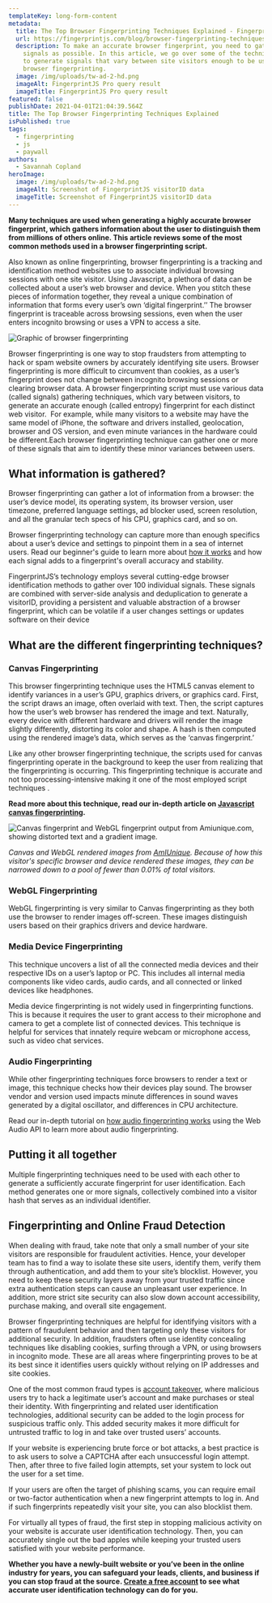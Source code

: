 ```yaml
---
templateKey: long-form-content
metadata:
  title: The Top Browser Fingerprinting Techniques Explained - FingerprintJS
  url: https://fingerprintjs.com/blog/browser-fingerprinting-techniques
  description: To make an accurate browser fingerprint, you need to gather as many
    signals as possible. In this article, we go over some of the techniques used
    to generate signals that vary between site visitors enough to be useful for
    browser fingerprinting.
  image: /img/uploads/tw-ad-2-hd.png
  imageAlt: FingerprintJS Pro query result
  imageTitle: FingerprintJS Pro query result
featured: false
publishDate: 2021-04-01T21:04:39.564Z
title: The Top Browser Fingerprinting Techniques Explained
isPublished: true
tags:
  - fingerprinting
  - js
  - paywall
authors:
  - Savannah Copland
heroImage:
  image: /img/uploads/tw-ad-2-hd.png
  imageAlt: Screenshot of FingerprintJS visitorID data
  imageTitle: Screenshot of FingerprintJS visitorID data
---
```

<b>**Many techniques are used when generating a highly accurate browser fingerprint, which gathers information about the user to distinguish them from millions of others online. This article reviews some of the most common methods used in a browser fingerprinting script.**</b>

Also known as online fingerprinting, browser fingerprinting is a tracking and identification method websites use to associate individual browsing sessions with one site visitor. Using Javascript, a plethora of data can be collected about a user’s web browser and device. When you stitch these pieces of information together, they reveal a unique combination of information that forms every user’s own ‘digital fingerprint.’’ The browser fingerprint is traceable across browsing sessions, even when the user enters incognito browsing or uses a VPN to access a site.

![Graphic of browser fingerprinting](/img/uploads/audio-fp-browser-fingerprinting-image.png "Graphic of browser fingerprinting")

Browser fingerprinting is one way to stop fraudsters from attempting to hack or spam website owners by accurately identifying site users. Browser fingerprinting is more difficult to circumvent than cookies, as a user’s fingerprint does not change between incognito browsing sessions or clearing browser data. A browser fingerprinting script must use various data (called signals) gathering techniques, which vary between visitors, to generate an accurate enough (called entropy) fingerprint for each distinct web visitor.  For example, while many visitors to a website may have the same model of iPhone, the software and drivers installed, geolocation, browser and OS version, and even minute variances in the hardware could be different.Each browser fingerprinting technique can gather one or more of these signals that aim to identify these minor variances between users.

## **What information is gathered?**

Browser fingerprinting can gather a lot of information from a browser: the user’s device model, its operating system, its browser version, user timezone, preferred language settings, ad blocker used, screen resolution, and all the granular tech specs of his CPU, graphics card, and so on.

Browser fingerprinting technology can capture more than enough specifics about a user’s device and settings to pinpoint them in a sea of internet users. Read our beginner's guide to learn more about [how it works](https://fingerprintjs.com/blog/what-is-browser-fingerprinting/) and how each signal adds to a fingerprint's overall accuracy and stability.

FingerprintJS’s technology employs several cutting-edge browser identification methods to gather over 100 individual signals. These signals are combined with server-side analysis and deduplication to generate a visitorID, providing a persistent and valuable abstraction of a browser fingerprint, which can be volatile if a user changes settings or updates software on their device 

## What are the different fingerprinting techniques?

### Canvas Fingerprinting

This browser fingerprinting technique uses the HTML5 canvas element to identify variances in a user’s GPU, graphics drivers, or graphics card. First, the script draws an image, often overlaid with text. Then, the script captures how the user’s web browser has rendered the image and text. Naturally, every device with different hardware and drivers will render the image slightly differently, distorting its color and shape. A hash is then computed using the rendered image’s data, which serves as the ‘canvas fingerprint.’

Like any other browser fingerprinting technique, the scripts used for canvas fingerprinting operate in the background to keep the user from realizing that the fingerprinting is occurring. This fingerprinting technique is accurate and not too processing-intensive making it one of the most employed script techniques .

**Read more about this technique, read our in-depth article on [Javascript canvas fingerprinting](https://fingerprintjs.com/blog/canvas-fingerprinting/).**

![Canvas fingerprint and WebGL fingerprint output from Amiunique.com, showing distorted text and a gradient image.](/img/uploads/image20.png "Canvas and WebGL fingerprint")

<i>Canvas and WebGL rendered images from [AmIUnique](https://amiunique.org/). Because of how this visitor's specific browser and device rendered these images, they can be narrowed down to a pool of fewer than 0.01% of total visitors.</i>

### WebGL Fingerprinting

WebGL fingerprinting is very similar to Canvas fingerprinting as they both use the browser to render images off-screen. These images distinguish users based on their graphics drivers and device hardware.

### Media Device Fingerprinting

This technique uncovers a list of all the connected media devices and their respective IDs on a user’s laptop or PC. This includes all internal media components like video cards, audio cards, and all connected or linked devices like headphones.

Media device fingerprinting is not widely used in fingerprinting functions. This is because it requires the user to grant access to their microphone and camera to get a complete list of connected devices. This technique is helpful for services that innately require webcam or microphone access, such as video chat services.

### Audio Fingerprinting

While other fingerprinting techniques force browsers to render a text or image, this technique checks how their devices play sound. The browser vendor and version used impacts minute differences in sound waves generated by a digital oscillator, and differences in CPU architecture.

Read our in-depth tutorial on [how audio fingerprinting works](https://fingerprintjs.com/blog/audio-fingerprinting/) using the Web Audio API to learn more about audio fingerprinting. 

## Putting it all together

Multiple fingerprinting techniques need to be used with each other to generate a sufficiently accurate fingerprint for user identification. Each method generates one or more signals, collectively combined into a visitor hash that serves as an individual identifier.

## Fingerprinting and Online Fraud Detection

When dealing with fraud, take note that only a small number of your site visitors are responsible for fraudulent activities. Hence, your developer team has to find a way to isolate these site users, identify them, verify them through authentication, and add them to your site’s blocklist. However, you need to keep these security layers away from your trusted traffic since extra authentication steps can cause an unpleasant user experience. In addition, more strict site security can also slow down account accessibility, purchase making, and overall site engagement.

Browser fingerprinting techniques are helpful for identifying visitors with a pattern of fraudulent behavior and then targeting only these visitors for additional security. In addition, fraudsters often use identity concealing techniques like disabling cookies, surfing through a VPN, or using browsers in incognito mode. These are all areas where fingerprinting proves to be at its best since it identifies users quickly without relying on IP addresses and site cookies.

One of the most common fraud types is [account takeover](https://fingerprintjs.com/account-takeover/), where malicious users try to hack a legitimate user’s account and make purchases or steal their identity. With fingerprinting and related user identification technologies, additional security can be added to the login process for suspicious traffic only. This added security makes it more difficult for untrusted traffic to log in and take over trusted users’ accounts.

If your website is experiencing brute force or bot attacks, a best practice is to ask users to solve a CAPTCHA after each unsuccessful login attempt. Then, after three to five failed login attempts, set your system to lock out the user for a set time.

If your users are often the target of phishing scams, you can require email or two-factor authentication when a new fingerprint attempts to log in. And if such fingerprints repeatedly visit your site, you can also blocklist them.

For virtually all types of fraud, the first step in stopping malicious activity on your website is accurate user identification technology. Then, you can accurately single out the bad apples while keeping your trusted users satisfied with your website performance.

**Whether you have a newly-built website or you’ve been in the online industry for years, you can safeguard your leads, clients, and business if you can stop fraud at the source. [Create a free account](https://dashboard.fingerprintjs.com/signup) to see what accurate user identification technology can do for you.**